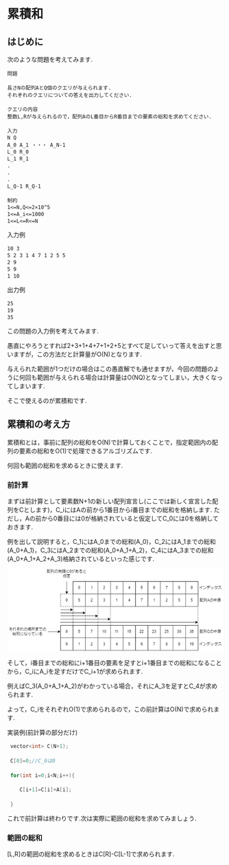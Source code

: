 # 累積和

## はじめに

次のような問題を考えてみます.

```
問題

長さNの配列AとQ個のクエリが与えられます.
それぞれのクエリについての答えを出力してください.

クエリの内容
整数L,Rが与えられるので，配列AのL番目からR番目までの要素の総和を求めてください.

入力
N Q
A_0 A_1 ・・・ A_N-1
L_0 R_0
L_1 R_1
.
.
.
L_Q-1 R_Q-1

制約
1<=N,Q<=2×10^5
1<=A_i<=1000
1<=L<=R<=N
```

入力例

```
10 3
5 2 3 1 4 7 1 2 5 5
2 9
5 9
1 10
```

出力例

```
25
19
35
```

この問題の入力例を考えてみます.

愚直にやろうとすれば2+3+1+4+7+1+2+5とすべて足していって答えを出すと思いますが，この方法だと計算量がO(N)となります.

与えられた範囲が1つだけの場合はこの愚直解でも通せますが，今回の問題のように何回も範囲が与えられる場合は計算量はO(NQ)となってしまい，大きくなってしまいます.

そこで使えるのが累積和です.

## 累積和の考え方

累積和とは，事前に配列の総和をO(N)で計算しておくことで，指定範囲内の配列の要素の総和をO(1)で処理できるアルゴリズムです.

何回も範囲の総和を求めるときに使えます.

### 前計算

まずは前計算として要素数N+1の新しい配列宣言し(ここでは新しく宣言した配列をCとします)，C_iにはAの前から1番目からi番目までの総和を格納します. ただし，Aの前から0番目には0が格納されていると仮定してC_0には0を格納しておきます.

例を出して説明すると，C_1にはA_0までの総和(A_0)，C_2にはA_1までの総和(A_0+A_1)，C_3にはA_2までの総和(A_0+A_1+A_2)，C_4にはA_3までの総和(A_0+A_1+A_2+A_3)格納されているといった感じです.

![](img/ruisekiwa_0.png)


そして，i番目までの総和にi+1番目の要素を足すとi+1番目までの総和になることから，C_iにA_iを足すだけでC_i+1が求められます.　

例えばC_3(A_0+A_1+A_2)がわかっている場合，それにA_3を足すとC_4が求められます.

よって，C_iをそれぞれO(1)で求められるので，この前計算はO(N)で求められます.

実装例(前計算の部分だけ)

```cpp
 vector<int> C(N+1);

 C[0]=0;//C_0は0

 for(int i=0;i<N;i++){

    C[i+1]=C[i]+A[i];

 }
```

これで前計算は終わりです.次は実際に範囲の総和を求めてみましょう.

### 範囲の総和

[L,R]の範囲の総和を求めるときはC[R]-C[L-1]で求められます.

